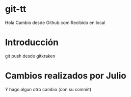 # git-tt

Hola
Cambio desde Github.com
Recibido en local

# Introducción

git push desde gitkraken

# Cambios realizados por Julio
Y hago algun otro cambio (con su commit)